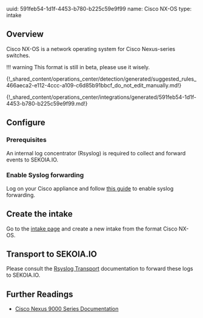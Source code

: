 uuid: 591feb54-1d1f-4453-b780-b225c59e9f99
name: Cisco NX-OS
type: intake

## Overview

Cisco NX-OS is a network operating system for Cisco Nexus-series switches.

!!! warning
    This format is still in beta, please use it wisely.

{!_shared_content/operations_center/detection/generated/suggested_rules_466aeca2-e112-4ccc-a109-c6d85b91bbcf_do_not_edit_manually.md!}

{!_shared_content/operations_center/integrations/generated/591feb54-1d1f-4453-b780-b225c59e9f99.md!}

## Configure

### Prerequisites

An internal log concentrator (Rsyslog) is required to collect and forward events to SEKOIA.IO.

### Enable Syslog forwarding

Log on your Cisco appliance and follow [this guide](https://www.cisco.com/c/en/us/td/docs/switches/datacenter/nexus9000/sw/6-x/system_management/configuration/guide/b_Cisco_Nexus_9000_Series_NX-OS_System_Management_Configuration_Guide/sm_5syslog.html#task_5793349949823830091) to enable syslog forwarding.


## Create the intake

Go to the [intake page](https://app.sekoia.io/operations/intakes) and create a new intake from the format Cisco NX-OS.

## Transport to SEKOIA.IO

Please consult the [Rsyslog Transport](../../../ingestion_methods/rsyslog/) documentation to forward these logs to SEKOIA.IO.

## Further Readings
- [Cisco Nexus 9000 Series Documentation](https://www.cisco.com/c/en/us/td/docs/switches/datacenter/nexus9000/sw/6-x/system_management/configuration/guide/b_Cisco_Nexus_9000_Series_NX-OS_System_Management_Configuration_Guide.html)

